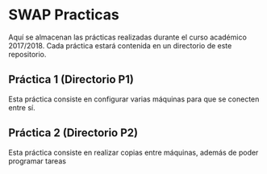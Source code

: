 # SWAP Practicas
Aquí se almacenan las prácticas realizadas durante el curso académico 2017/2018.
Cada práctica estará contenida en un directorio de este repositorio.

## Práctica 1 (Directorio P1)
Esta práctica consiste en configurar varias máquinas para que se conecten entre sí.

## Práctica 2 (Directorio P2)
Esta práctica consiste en realizar copias entre máquinas, además de poder programar tareas